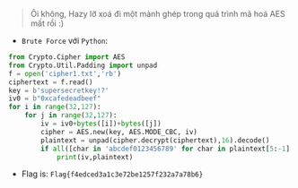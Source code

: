 > Ôi không, Hazy lỡ xoá đi một mảnh ghép trong quá trình mã hoá AES mất rồi :)


* `Brute Force` với `Python`:


```python
from Crypto.Cipher import AES
from Crypto.Util.Padding import unpad
f = open('cipher1.txt','rb')
ciphertext = f.read()
key = b'supersecretkey!?'
iv0 = b"0xcafedeadbeef"
for i in range(32,127):
    for j in range(32,127):
        iv = iv0+bytes([i])+bytes([j])
        cipher = AES.new(key, AES.MODE_CBC, iv)
        plaintext = unpad(cipher.decrypt(ciphertext),16).decode()
        if all([char in 'abcdef0123456789' for char in plaintext[5:-1] ]):
            print(iv,plaintext)
```



* Flag is: `Flag{f4edced3a1c3e72be1257f232a7a78b6}`
